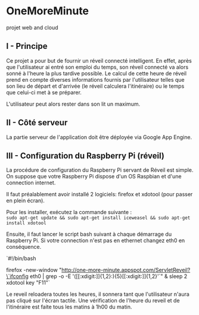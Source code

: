 OneMoreMinute
=============

projet web and cloud

I - Principe
------------

  Ce projet a pour but de fournir un réveil connecté intelligent. En effet, après que l'utilisateur ai entré son emploi du temps, son réveil connecté va alors sonné à l'heure la plus tardive possible. Le calcul de cette heure de réveil prend en compte diverses informations fournis par l'utilisateur telles que son lieu de départ et d'arrivée (le réveil calculera l'itinéraire) ou le temps que celui-ci met à se préparer.
  
  L'utilisateur peut alors rester dans son lit un maximum.
  
II - Côté serveur
-----------------

  La partie serveur de l'application doit être déployée via Google App Engine.

III - Configuration du Raspberry Pi (réveil)
--------------------------------------------

  La procédure de configuration du Raspberry Pi servant de Réveil est simple.
  On suppose que votre Raspberry Pi dispose d'un OS Raspbian et d'une connection internet.
  
  Il faut préalablement avoir installé 2 logiciels: firefox et xdotool (pour passer en plein écran).
  
  Pour les installer, exécutez la commande suivante :  
    `sudo apt-get update && sudo apt-get install iceweasel && sudo apt-get install xdotool`

  Ensuite, il faut lancer le script bash suivant à chaque démarrage du Raspberry Pi. Si votre connection n'est pas en ethernet changez eth0 en conséquence.

  `#!/bin/bash
  
  firefox -new-window "http://one-more-minute.appspot.com/ServletReveil?\`ifconfig eth0 | grep -o -E '([[:xdigit:]]{1,2}:){5}[[:xdigit:]]{1,2}'\`" &
  sleep 2
  xdotool key "F11"`

Le reveil reloadera toutes les heures, il sonnera tant que l'utilisateur n'aura pas cliqué sur l'écran tactile. Une vérification de l'heure du reveil et de l'itinéraire est faite tous les matins à 1h00 du matin.
